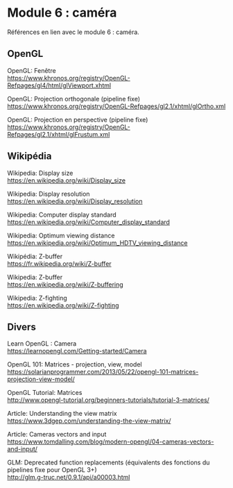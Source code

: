 # Module 6 : caméra

Références en lien avec le module 6 : caméra.

## OpenGL

OpenGL: Fenêtre  
https://www.khronos.org/registry/OpenGL-Refpages/gl4/html/glViewport.xhtml

OpenGL: Projection orthogonale (pipeline fixe)  
https://www.khronos.org/registry/OpenGL-Refpages/gl2.1/xhtml/glOrtho.xml

OpenGL: Projection en perspective (pipeline fixe)  
https://www.khronos.org/registry/OpenGL-Refpages/gl2.1/xhtml/glFrustum.xml

## Wikipédia

Wikipedia: Display size  
https://en.wikipedia.org/wiki/Display_size

Wikipedia: Display resolution  
https://en.wikipedia.org/wiki/Display_resolution

Wikipedia: Computer display standard  
https://en.wikipedia.org/wiki/Computer_display_standard

Wikipedia: Optimum viewing distance  
https://en.wikipedia.org/wiki/Optimum_HDTV_viewing_distance

Wikipédia: Z-buffer  
https://fr.wikipedia.org/wiki/Z-buffer

Wikipedia: Z-buffer  
https://en.wikipedia.org/wiki/Z-buffering

Wikipedia: Z-fighting  
https://en.wikipedia.org/wiki/Z-fighting

## Divers

Learn OpenGL : Camera  
https://learnopengl.com/Getting-started/Camera

OpenGL 101: Matrices - projection, view, model  
https://solarianprogrammer.com/2013/05/22/opengl-101-matrices-projection-view-model/

OpenGL Tutorial: Matrices  
http://www.opengl-tutorial.org/beginners-tutorials/tutorial-3-matrices/

Article: Understanding the view matrix  
https://www.3dgep.com/understanding-the-view-matrix/

Article: Cameras vectors and input  
https://www.tomdalling.com/blog/modern-opengl/04-cameras-vectors-and-input/

GLM: Deprecated function replacements (équivalents des fonctions du pipelines fixe pour OpenGL 3+)  
http://glm.g-truc.net/0.9.1/api/a00003.html

